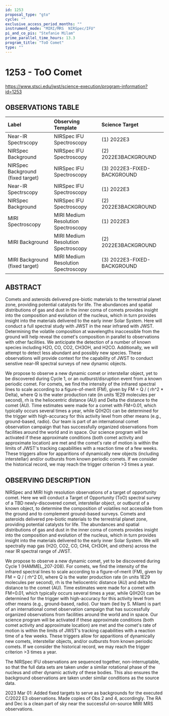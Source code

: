 ```yaml
---
id: 1253
proposal_type: "gto"
cycle: ""
exclusive_access_period_months: ""
instrument_mode: "MIRI/MRS  NIRSpec/IFU"
pi_and_co_pis: "Stefanie Milam"
prime_parallel_time_hours: 13.3
program_title: "ToO Comet"
type: ""
---
```

# 1253 - ToO Comet
https://www.stsci.edu/jwst/science-execution/program-information?id=1253
## OBSERVATIONS TABLE
| Label                        | Observing Template                    | Science Target                |
| :--------------------------- | :------------------------------------ | :---------------------------- |
| Near-IR Spectrscopy          | NIRSpec IFU Spectroscopy              | (1) 2022E3                    |
| NIRSpec Background           | NIRSpec IFU Spectroscopy              | (2) 2022E3BACKGROUND          |
| NIRSpec Background (fixed target) | NIRSpec IFU Spectroscopy              | (3) 2022E3-FIXED-BACKGROUND   |
| Near-IR Spectrscopy          | NIRSpec IFU Spectroscopy              | (1) 2022E3                    |
| NIRSpec Background           | NIRSpec IFU Spectroscopy              | (2) 2022E3BACKGROUND          |
| MIRI Spectroscopy            | MIRI Medium Resolution Spectroscopy | (1) 2022E3                    |
| MIRI Background              | MIRI Medium Resolution Spectroscopy | (2) 2022E3BACKGROUND          |
| MIRI Background (fixed target) | MIRI Medium Resolution Spectroscopy | (3) 2022E3-FIXED-BACKGROUND   |

## ABSTRACT

Comets and asteroids delivered pre-biotic materials to the terrestrial planet zone, providing potential catalysts for life. The abundances and spatial distributions of gas and dust in the inner coma of comets provides insight into the composition and evolution of the nucleus, which in turn provides insight into the materials delivered to the early inner Solar System. Here will conduct a full spectral study with JWST in the near infrared with JWST. Determining the volatile composition at wavelengths inaccessible from the ground will help reveal the comet's composition in parallel to observations with other facilities. We anticipate the detection of a number of known species including H2O, CO, CO2, CH3OH, and H2CO. Additionally, we will attempt to detect less abundant and possibly new species. These observations will provide context for the capability of JWST to conduct senstive near-IR spectral surveys of new dynamic objects.

We propose to observe a new dynamic comet or interstellar object, yet to be discovered during Cycle 1, or an outburst/disruption event from a known periodic comet. For comets, we find the intensity of the infrared spectral lines to scale according to a figure-of-merit (FM), given by FM = Q / ( rh^2 * Delta), where Q is the water production rate (in units 1E29 molecules per second), rh is the heliocentric distance (AU) and Delta the distance to the comet (AU). Time estimates were made for a comet with FM=0.01, which typically occurs several times a year, while Q(H2O) can be determined for the trigger with high-accuracy for this activity level from other means (e.g., ground-based, radio). Our team is part of an international comet observation campaign that has successfully organized observations from facilities around the world and in space. Our science program will be activated if these approximate conditions (both comet activity and approximate location) are met and the comet's rate of motion is within the limits of JWST's tracking capabilities with a reaction time of a few weeks. These triggers allow for apparitions of dynamically new objects (including interstellar) and/or outbursts from known periodic comets. If we consider the historical record, we may reach the trigger criterion >3 times a year.

## OBSERVING DESCRIPTION

NIRSpec and MIRI high resolution observations of a target of opportunity comet.
Here we will conduct a Target of Opportunity (ToO) spectral survey of a TBD newly-discovered comet, interstellar object, or outburst of a known object, to determine the composition of volatiles not accessible from the ground and to complement ground-based surveys. Comets and asteroids delivered pre-biotic materials to the terrestrial planet zone, providing potential catalysts for life. The abundances and spatial distributions of gas and dust in the inner coma of comets provides insight into the composition and evolution of the nucleus, which in turn provides insight into the materials delivered to the early inner Solar System. We will spectrally map gas (H2O, CO2, CO, CH4, CH3OH, and others) across the near IR spectral range of JWST.

We propose to observe a new dynamic comet, yet to be discovered during Cycle 1 (HAMMEL_207-208). For comets, we find the intensity of the infrared spectral lines to scale according to a figure-of-merit (FM), given by FM = Q / ( rh^2 D), where Q is the water production rate (in units 1E29 molecules per second), rh is the heliocentric distance (AU) and delta the distance to the comet (AU). Time estimates were made for a comet with FM=0.01, which typically occurs several times a year, while Q(H2O) can be determined for the trigger with high-accuracy for this activity level from other means (e.g., ground-based, radio). Our team (led by S. Milam) is part of an international comet observation campaign that has successfully organized observations from facilities around the world and in space. Our science program will be activated if these approximate conditions (both comet activity and approximate location) are met and the comet's rate of motion is within the limits of JWST's tracking capabilities with a reaction time of a few weeks. These triggers allow for apparitions of dynamically new comets, interstellar objects, and/or outbursts from known periodic comets. If we consider the historical record, we may reach the trigger criterion >3 times a year.

The NIRSpec IFU observations are sequenced together, non-interruptable, so that the full data sets are taken under a similar rotational phase of the nucleus and other dynamic activity of these bodies. This also ensures the background observations are taken under similar conditions as the source data.

2023 Mar 01: Added fixed targets to serve as backgrounds for the executed C/2022 E3 observations. Made copies of Obs 2 and 4, accordingly. The RA and Dec is a clean part of sky near the successful on-source MIRI MRS observations.